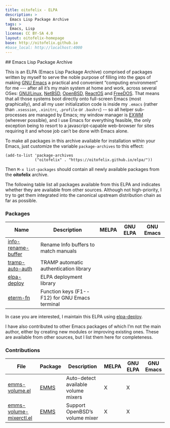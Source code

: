 ```yaml
---
title: oitofelix - ELPA
description: >
  Emacs Lisp Package Archive
tags: >
  Emacs, Lisp
license: CC BY-SA 4.0
layout: oitofelix-homepage
base: http://oitofelix.github.io
#base_local: http://localhost:4000
---
```

<div id="markdown" markdown="1">
## Emacs Lisp Package Archive

This is an ELPA (Emacs Lisp Package Archive) comprised of packages
written by myself to serve the noble purpose of filling into the gaps
of making [GNU Emacs](https://www.gnu.org/software/emacs/) a practical
and convenient “computing environment” for me --- after all it’s my
main system at home and work, across several OSes:
[GNU/Linux](https://guix.gnu.org/), [NetBSD](https://www.netbsd.org/),
[OpenBSD](https://www.openbsd.org/), [ReactOS](https://reactos.org/)
and [FreeDOS](https://freedos.org/).  That means that all those
systems boot directly onto full-screen Emacs (most graphically), and
all my user initialization code is inside my `.emacs` (rather than
`.xsession`, `.xinitrc`, `.profile` or `.bashrc`) -- so all helper
sub-processes are managed by Emacs; my window manager is
[EXWM](https://github.com/ch11ng/exwm) (wherever possible), and I use
Emacs for everything feasible, the only exception being to resort to a
javascript-capable web-browser for sites requiring it and whose job
can’t be done with Emacs alone.

To make all packages in this archive available for installation within
your Emacs, just customize the variable `package-archives` to this
effect:

```elisp
(add-to-list 'package-archives
             ("oitofelix" . "https://oitofelix.github.io/elpa/"))
```

Then `M-x list-packages` should contain all newly available packages
from the **oitofelix** archive.

The following table list all packages available from this ELPA and
indicates whether they are available from other sources.  Although not
high-priority, I try to get them integrated into the canonical
upstream distribution chain as far as possible.


### Packages

Name | Description | MELPA | GNU ELPA | GNU Emacs |
-----|-------------|-------|----------|-----------|
[info-rename-buffer](https://github.com/oitofelix/info-rename-buffer) | Rename Info buffers to match manuals | | |
[tramp-auto-auth](https://github.com/oitofelix/tramp-auto-auth) | TRAMP automatic authentication library | | |
[elpa-deploy](https://github.com/oitofelix/elpa-deploy) | ELPA deployment library | | |
[eterm-fn](https://github.com/oitofelix/eterm-fn) | Function keys (F1--F12) for GNU Emacs terminal | | |


In case you are interested, I maintain this ELPA using
[elpa-deploy](https://github.com/oitofelix/elpa-deploy).

I have also contributed to other Emacs packages of which I’m not the
main author, either by creating new modules or improving existing
ones.  These are available from other sources, but I list them here
for completeness.

### Contributions

File | Package | Description | MELPA | GNU ELPA | GNU Emacs |
-----|---------|-------------|-------|----------|-----------|
[emms-volume.el](https://git.savannah.gnu.org/cgit/emms.git/tree/lisp/emms-volume.el) | [EMMS](https://www.gnu.org/software/emms/) | Auto-detect available volume mixers | X | X | |
[emms-volume-mixerctl.el](https://git.savannah.gnu.org/cgit/emms.git/tree/lisp/emms-volume-mixerctl.el) | [EMMS](https://www.gnu.org/software/emms/) | Support OpenBSD’s volume mixer | X | X | |



</div>
